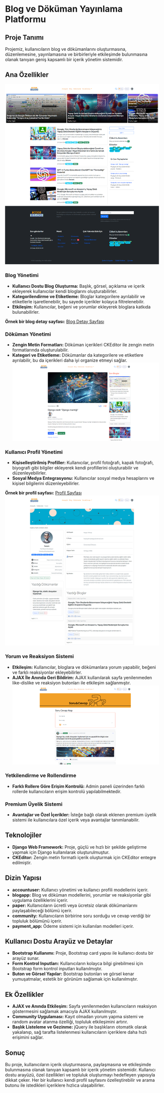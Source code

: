 # Blog ve Döküman Yayınlama Platformu

## Proje Tanımı

Projemiz, kullanıcıların blog ve dökümanlarını oluşturmasına, düzenlemesine, yayınlamasına ve birbirleriyle etkileşimde bulunmasına olanak tanıyan geniş kapsamlı bir içerik yönetim sistemidir.

## Ana Özellikler
![](static/img/code_blog_anasayfa.png)

### Blog Yönetimi

- **Kullanıcı Dostu Blog Oluşturma:** Başlık, görsel, açıklama ve içerik ekleyerek kullanıcılar kendi bloglarını oluşturabilirler.
- **Kategorilendirme ve Etiketleme:** Bloglar kategorilere ayrılabilir ve etiketlerle işaretlenebilir, bu sayede içerikler kolayca filtrelenebilir.
- **Etkileşim:** Kullanıcılar, beğeni ve yorumlar ekleyerek bloglara katkıda bulunabilirler.

**Örnek bir blog detay sayfası:** [Blog Detay Sayfası](https://blogcode.azurewebsites.net/blogs/doguran-da-google-olduren-de-bir-zamanlar-hepimizin-kullandg-tarayc-arac-cubuklarna-ne-oldu)

### Döküman Yönetimi

- **Zengin Metin Formatları:** Döküman içerikleri CKEditor ile zengin metin formatlarında oluşturulabilir.
- **Kategori ve Etiketleme:** Dökümanlar da kategorilere ve etiketlere ayrılabilir, bu da içerikleri daha iyi organize etmeyi sağlar.
![](static/img/code_blog_dokument_pay.png)

### Kullanıcı Profil Yönetimi

- **Kişiselleştirilmiş Profiller:** Kullanıcılar, profil fotoğrafı, kapak fotoğrafı, biyografi gibi bilgiler ekleyerek kendi profillerini oluşturabilir ve düzenleyebilirler.
- **Sosyal Medya Entegrasyonu:** Kullanıcılar sosyal medya hesaplarını ve kişisel bilgilerini düzenleyebilirler.

**Örnek bir profil sayfası:** [Profil Sayfası](https://blogcode.azurewebsites.net/account/profile/hasan/)
![](static/img/code_blog_profil.png)

### Yorum ve Reaksiyon Sistemi

- **Etkileşim:** Kullanıcılar, bloglara ve dökümanlara yorum yapabilir, beğeni ve farklı reaksiyonlar ekleyebilirler.
- **AJAX İle Anında Geri Bildirim:** AJAX kullanılarak sayfa yenilenmeden like-dislike ve reaksiyon butonları ile etkileşim sağlanmıştır.
![](static/img/code_blog_sss_2.png)

### Yetkilendirme ve Rollendirme

- **Farklı Rollere Göre Erişim Kontrolü:** Admin paneli üzerinden farklı rollerde kullanıcıların erişim kontrolü yapılabilmektedir.

### Premium Üyelik Sistemi

- **Avantajlar ve Özel İçerikler:** İsteğe bağlı olarak eklenen premium üyelik sistemi ile kullanıcılara özel içerik veya avantajlar tanımlanabilir.

## Teknolojiler

- **Django Web Framework:** Proje, güçlü ve hızlı bir şekilde geliştirme yapmak için Django kullanılarak oluşturulmuştur.
- **CKEditor:** Zengin metin formatlı içerik oluşturmak için CKEditor entegre edilmiştir.

## Dizin Yapısı

- **accountuser:** Kullanıcı yönetimi ve kullanıcı profili modellerini içerir.
- **blogapp:** Blog ve döküman modellerini, yorumlar ve reaksiyonlar gibi uygulama özelliklerini içerir.
- **paper:** Kullanıcıların ücretli veya ücretsiz olarak dökümanlarını paylaşabileceği bölümü içerir.
- **community:** Kullanıcıların birbirine soru sorduğu ve cevap verdiği bir topluluk bölümünü içerir.
- **payment_app:** Ödeme sistemi için kullanılan modelleri içerir.

## Kullanıcı Dostu Arayüz ve Detaylar

- **Bootstrap Kullanımı:** Proje, Bootstrap card yapısı ile kullanıcı dostu bir arayüz sunar.
- **Form Kontrol Inputları:** Kullanıcıların kolayca bilgi girebilmesi için Bootstrap form kontrol inputları kullanılmıştır.
- **Buton ve Görsel Yapılar:** Bootstrap butonları ve görsel kenar yumuşatmalar, estetik bir görünüm sağlamak için kullanılmıştır.

## Ek Özellikler

- **AJAX ve Anında Etkileşim:** Sayfa yenilenmeden kullanıcıların reaksiyon göstermesini sağlamak amacıyla AJAX kullanılmıştır.
- **Community Uygulaması:** Kayıt olmadan yorum yapma sistemi ve random avatar atanma özelliği, topluluk etkileşimini artırır.
- **Başlık Listeleme ve Gezinme:** jQuery ile başlıkların otomatik olarak yakalanıp, sağ tarafta listelenmesi kullanıcıların içeriklere daha hızlı erişimini sağlar.

## Sonuç

Bu proje, kullanıcıların içerik oluşturmasına, paylaşmasına ve etkileşimde bulunmasına olanak tanıyan kapsamlı bir içerik yönetim sistemidir. Kullanıcı dostu arayüzü, özel özellikleri ve topluluk oluşturmayı hedefleyen yapısıyla dikkat çeker. Her bir kullanıcı kendi profil sayfasını özelleştirebilir ve arama butonu ile istedikleri içeriklere hızlıca ulaşabilirler.
